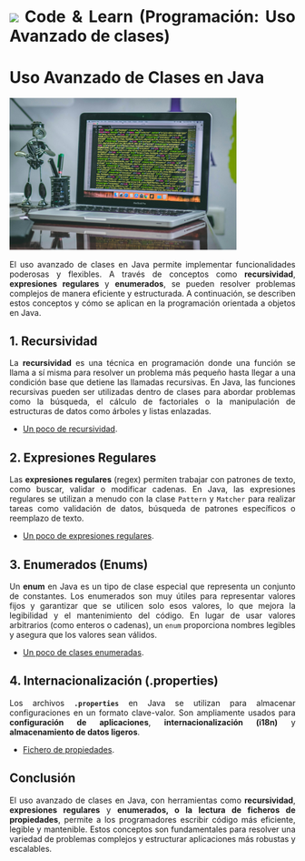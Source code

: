 <div align="justify">

# <img src=../../../../images/coding-book.png width="40"> Code & Learn (Programación: Uso Avanzado de clases)

# Uso Avanzado de Clases en Java

<img src=images/uso-avanzado.png width="400">

El uso avanzado de clases en Java permite implementar funcionalidades poderosas y flexibles. A través de conceptos como **recursividad**, **expresiones regulares** y **enumerados**, se pueden resolver problemas complejos de manera eficiente y estructurada. A continuación, se describen estos conceptos y cómo se aplican en la programación orientada a objetos en Java.

## 1. Recursividad

La **recursividad** es una técnica en programación donde una función se llama a sí misma para resolver un problema más pequeño hasta llegar a una condición base que detiene las llamadas recursivas. En Java, las funciones recursivas pueden ser utilizadas dentro de clases para abordar problemas como la búsqueda, el cálculo de factoriales o la manipulación de estructuras de datos como árboles y listas enlazadas.

- [Un poco de recursividad](RECUSIVIDAD.md).

## 2. Expresiones Regulares

Las **expresiones regulares** (regex) permiten trabajar con patrones de texto, como buscar, validar o modificar cadenas. En Java, las expresiones regulares se utilizan a menudo con la clase `Pattern` y `Matcher` para realizar tareas como validación de datos, búsqueda de patrones específicos o reemplazo de texto.

- [Un poco de expresiones regulares](EXPRESIONES-REGULARES.md).

## 3. Enumerados (Enums)

Un **enum** en Java es un tipo de clase especial que representa un conjunto de constantes. Los enumerados son muy útiles para representar valores fijos y garantizar que se utilicen solo esos valores, lo que mejora la legibilidad y el mantenimiento del código. En lugar de usar valores arbitrarios (como enteros o cadenas), un `enum` proporciona nombres legibles y asegura que los valores sean válidos.

- [Un poco de clases enumeradas](ENUMERADOS.md).

## 4. Internacionalización (.properties)

Los archivos **`.properties`** en Java se utilizan para almacenar configuraciones en un formato clave-valor. Son ampliamente usados para **configuración de aplicaciones**, **internacionalización (i18n)** y **almacenamiento de datos ligeros**.

- [Fichero de propiedades](FICHEROS-PROPERTIES.md).

## Conclusión

El uso avanzado de clases en Java, con herramientas como **recursividad**, **expresiones regulares** y **enumerados, o la lectura de ficheros de propiedades**, permite a los programadores escribir código más eficiente, legible y mantenible. Estos conceptos son fundamentales para resolver una variedad de problemas complejos y estructurar aplicaciones más robustas y escalables.

</div>